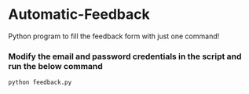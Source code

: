 # Automatic-Feedback
Python program to fill the feedback form with just one command!

### Modify the email and password credentials in the script and run the below command
```
python feedback.py
```
